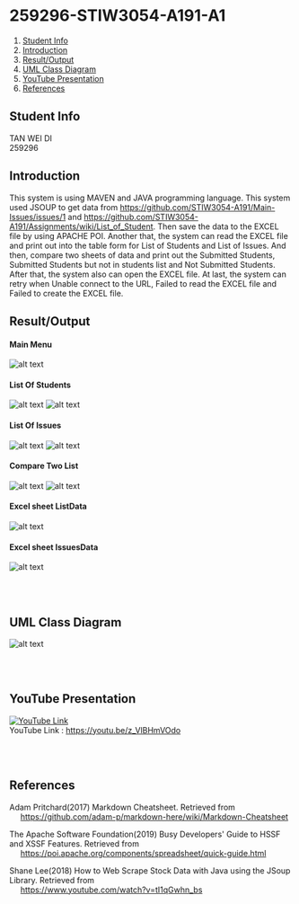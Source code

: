 # 259296-STIW3054-A191-A1
1. [Student Info](#student-info)
1. [Introduction](#introduction)
1. [Result/Output](#resultoutput)
1. [UML Class Diagram](#uml-class-diagram)
1. [YouTube Presentation](#youtube-presentation)
1. [References](#references)

## Student Info  
TAN WEI DI  
259296

## Introduction  
This system is using MAVEN and JAVA programming language. This system used JSOUP to get data from https://github.com/STIW3054-A191/Main-Issues/issues/1 and https://github.com/STIW3054-A191/Assignments/wiki/List_of_Student. Then save the data to the EXCEL file by using APACHE POI. Another that, the system can read the EXCEL file and print out into the table form for List of Students and List of Issues. And then, compare two sheets of data and print out the Submitted Students, Submitted Students but not in students list and Not Submitted Students. After that, the system also can open the EXCEL file. At last, the system can retry when Unable connect to the URL, Failed to read the EXCEL file and Failed to create the EXCEL file.

## Result/Output  

#### Main Menu
![alt text](https://github.com/weiditan/259296-STIW3054-A191-A1/blob/master/Result%26Output/Main.PNG "Main")

#### List Of Students
![alt text](https://github.com/weiditan/259296-STIW3054-A191-A1/blob/master/Result%26Output/List%20Of%20Student%201.PNG "List Of Students 1")
![alt text](https://github.com/weiditan/259296-STIW3054-A191-A1/blob/master/Result%26Output/List%20Of%20Student%202.PNG "List Of Students 2")

#### List Of Issues
![alt text](https://github.com/weiditan/259296-STIW3054-A191-A1/blob/master/Result%26Output/List%20Of%20Issues%201.PNG "List Of Issues 1")
![alt text](https://github.com/weiditan/259296-STIW3054-A191-A1/blob/master/Result%26Output/List%20Of%20Issues%202.PNG "List Of Issues 2")

#### Compare Two List
![alt text](https://github.com/weiditan/259296-STIW3054-A191-A1/blob/master/Result%26Output/Compare%20Two%20List%201.PNG "Compare Two List 1")
![alt text](https://github.com/weiditan/259296-STIW3054-A191-A1/blob/master/Result%26Output/Compare%20Two%20List%202.PNG "Compare Two List 2")

#### Excel sheet ListData
![alt text](https://github.com/weiditan/259296-STIW3054-A191-A1/blob/master/Result%26Output/Excel%20sheet%20ListData.PNG "Excel sheet ListData")

#### Excel sheet IssuesData
![alt text](https://github.com/weiditan/259296-STIW3054-A191-A1/blob/master/Result%26Output/Excel%20sheet%20IssuesData.PNG "Excel sheet IssuesData")

<br><br>
## UML Class Diagram  
![alt text](https://github.com/weiditan/259296-STIW3054-A191-A1/blob/master/Class%20Diagram.jpg "Class Diagram")

<br><br>
## YouTube Presentation 
[![YouTube Link](https://img.youtube.com/vi/z_VlBHmVOdo/0.jpg)](https://www.youtube.com/watch?v=z_VlBHmVOdo)  
YouTube Link : https://youtu.be/z_VlBHmVOdo

<br><br>
## References  
Adam Pritchard(2017) Markdown Cheatsheet. Retrieved from   
&nbsp;&nbsp;&nbsp;&nbsp; https://github.com/adam-p/markdown-here/wiki/Markdown-Cheatsheet

The Apache Software Foundation(2019) Busy Developers' Guide to HSSF and XSSF Features. Retrieved from   
&nbsp;&nbsp;&nbsp;&nbsp; https://poi.apache.org/components/spreadsheet/quick-guide.html

Shane Lee(2018) How to Web Scrape Stock Data with Java using the JSoup Library. Retrieved from   
&nbsp;&nbsp;&nbsp;&nbsp; https://www.youtube.com/watch?v=tI1qGwhn_bs
